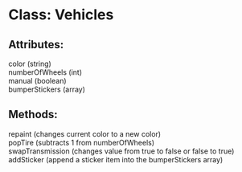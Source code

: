 # Class: Vehicles

## Attributes: </br>
color (string) </br>
numberOfWheels (int) </br>
manual (boolean) </br>
bumperStickers (array) </br>

## Methods: </br>
repaint (changes current color to a new color) </br>
popTire (subtracts 1 from numberOfWheels) </br>
swapTransmission (changes value from true to false or false to true) </br>
addSticker (append a sticker item into the bumperStickers array)
